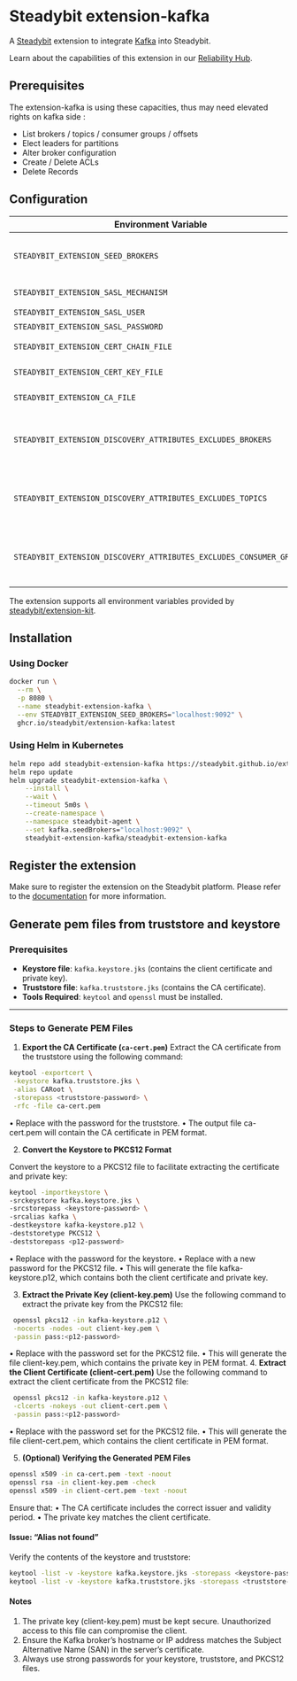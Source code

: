 # Steadybit extension-kafka

A [Steadybit](https://www.steadybit.com/) extension to integrate [Kafka](https://kafka.apache.org/) into Steadybit.

Learn about the capabilities of this extension in our [Reliability Hub](https://hub.steadybit.com/extension/com.steadybit.extension_kafka).

## Prerequisites

The extension-kafka is using these capacities, thus may need elevated rights on kafka side :
- List brokers / topics / consumer groups / offsets
- Elect leaders for partitions
- Alter broker configuration
- Create / Delete ACLs
- Delete Records

## Configuration

| Environment Variable                                                | Helm value                               | Meaning                                                                                                                | Required | Default |
|---------------------------------------------------------------------|------------------------------------------|------------------------------------------------------------------------------------------------------------------------|----------|---------|
| `STEADYBIT_EXTENSION_SEED_BROKERS`                                  | `kafka.seedBrokers`                      | Brokers hosts (without scheme) with port separated by comma (example: "localhost:9092,localhost:9093"                  | yes      |         |
| `STEADYBIT_EXTENSION_SASL_MECHANISM`                                | `kafka.auth.saslMechanism`               | PLAIN, SCRAM-SHA-256, or SCRAM-SHA-512                                                                                 | no       |         |
| `STEADYBIT_EXTENSION_SASL_USER`                                     | `kafka.auth.saslUser`                    | Sasl User                                                                                                              | no       |         |
| `STEADYBIT_EXTENSION_SASL_PASSWORD`                                 | `kafka.auth.saslPassword`                | Sasl Password                                                                                                          | no       |         |
| `STEADYBIT_EXTENSION_CERT_CHAIN_FILE`                               | `kafka.auth.kafkaClusterCertChainFile`   | The client certificate in PEM format.                                                                                  | no       |         |
| `STEADYBIT_EXTENSION_CERT_KEY_FILE`                                 | `kafka.auth.kafkaClusterCertKeyFile`     | The private key associated with the client certificate.                                                                | no       |         |
| `STEADYBIT_EXTENSION_CA_FILE`                                       | `kafka.auth.kafkaClusterCaFile`          | The Certificate Authority (CA) certificate in PEM format.                                                              | no       |         |
| `STEADYBIT_EXTENSION_DISCOVERY_ATTRIBUTES_EXCLUDES_BROKERS`         | `discovery.attributes.excludes.broker`   | List of Broker Attributes which will be excluded during discovery. Checked by key equality and supporting trailing "*" | no       |         |
| `STEADYBIT_EXTENSION_DISCOVERY_ATTRIBUTES_EXCLUDES_TOPICS`          | `discovery.attributes.excludes.topic`    | List of Broker Attributes which will be excluded during discovery. Checked by key equality and supporting trailing "*" | no       |         |
| `STEADYBIT_EXTENSION_DISCOVERY_ATTRIBUTES_EXCLUDES_CONSUMER_GROUPS` | `discovery.attributes.excludes.consumer` | List of Broker Attributes which will be excluded during discovery. Checked by key equality and supporting trailing "*" | no       |         |


The extension supports all environment variables provided by [steadybit/extension-kit](https://github.com/steadybit/extension-kit#environment-variables).

## Installation

### Using Docker

```sh
docker run \
  --rm \
  -p 8080 \
  --name steadybit-extension-kafka \
  --env STEADYBIT_EXTENSION_SEED_BROKERS="localhost:9092" \
  ghcr.io/steadybit/extension-kafka:latest
```

### Using Helm in Kubernetes

```sh
helm repo add steadybit-extension-kafka https://steadybit.github.io/extension-kafka
helm repo update
helm upgrade steadybit-extension-kafka \
    --install \
    --wait \
    --timeout 5m0s \
    --create-namespace \
    --namespace steadybit-agent \
    --set kafka.seedBrokers="localhost:9092" \
    steadybit-extension-kafka/steadybit-extension-kafka
```

## Register the extension

Make sure to register the extension on the Steadybit platform. Please refer to the [documentation](https://docs.steadybit.com/integrate-with-steadybit/extensions/extension-installation) for more information.

## Generate pem files from truststore and keystore

### Prerequisites
- **Keystore file**: `kafka.keystore.jks` (contains the client certificate and private key).
- **Truststore file**: `kafka.truststore.jks` (contains the CA certificate).
- **Tools Required**: `keytool` and `openssl` must be installed.

---

### Steps to Generate PEM Files

1. **Export the CA Certificate (`ca-cert.pem`)**
	 Extract the CA certificate from the truststore using the following command:

```bash
keytool -exportcert \
 -keystore kafka.truststore.jks \
 -alias CARoot \
 -storepass <truststore-password> \
 -rfc -file ca-cert.pem
```

•	Replace <truststore-password> with the password for the truststore.
•	The output file ca-cert.pem will contain the CA certificate in PEM format.

2.	**Convert the Keystore to PKCS12 Format**

Convert the keystore to a PKCS12 file to facilitate extracting the certificate and private key:

```bash
keytool -importkeystore \
-srckeystore kafka.keystore.jks \
-srcstorepass <keystore-password> \
-srcalias kafka \
-destkeystore kafka-keystore.p12 \
-deststoretype PKCS12 \
-deststorepass <p12-password>
```
•	Replace <keystore-password> with the password for the keystore.
•	Replace <p12-password> with a new password for the PKCS12 file.
•	This will generate the file kafka-keystore.p12, which contains both the client certificate and private key.

3. **Extract the Private Key (client-key.pem)**
Use the following command to extract the private key from the PKCS12 file:
```bash
 openssl pkcs12 -in kafka-keystore.p12 \
 -nocerts -nodes -out client-key.pem \
 -passin pass:<p12-password>
```
•	Replace <p12-password> with the password set for the PKCS12 file.
•	This will generate the file client-key.pem, which contains the private key in PEM format.
4. **Extract the Client Certificate (client-cert.pem)**
Use the following command to extract the client certificate from the PKCS12 file:
```bash
 openssl pkcs12 -in kafka-keystore.p12 \
 -clcerts -nokeys -out client-cert.pem \
 -passin pass:<p12-password>
```
•	Replace <p12-password> with the password set for the PKCS12 file.
•	This will generate the file client-cert.pem, which contains the client certificate in PEM format.

5. **(Optional) Verifying the Generated PEM Files**
```bash
openssl x509 -in ca-cert.pem -text -noout
openssl rsa -in client-key.pem -check
openssl x509 -in client-cert.pem -text -noout
```
Ensure that:
•	The CA certificate includes the correct issuer and validity period.
•	The private key matches the client certificate.


#### Issue: “Alias not found”
Verify the contents of the keystore and truststore:
```bash
keytool -list -v -keystore kafka.keystore.jks -storepass <keystore-password>
keytool -list -v -keystore kafka.truststore.jks -storepass <truststore-password>
```

#### Notes
1.	The private key (client-key.pem) must be kept secure. Unauthorized access to this file can compromise the client.
2.	Ensure the Kafka broker’s hostname or IP address matches the Subject Alternative Name (SAN) in the server’s certificate.
3.	Always use strong passwords for your keystore, truststore, and PKCS12 files.

